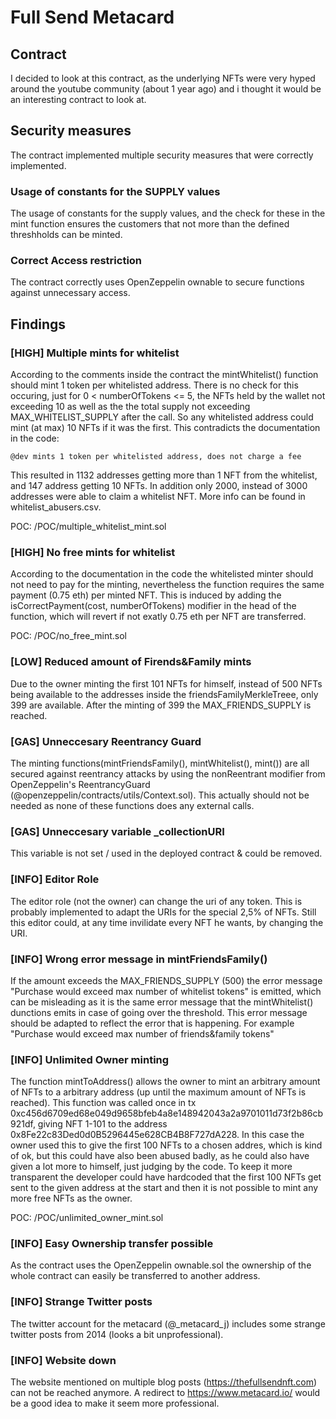 # Full Send Metacard

## Contract

I decided to look at this contract, as the underlying NFTs were very hyped around the youtube community (about 1 year ago) and i thought it would be an interesting contract to look at.

## Security measures

The contract implemented multiple security measures that were correctly implemented.

### Usage of constants for the SUPPLY values

The usage of constants for the supply values, and the check for these in the mint function ensures the customers that not more than the defined threshholds can be minted.

### Correct Access restriction

The contract correctly uses OpenZeppelin ownable to secure functions against unnecessary access.

## Findings

### [HIGH] Multiple mints for whitelist

According to the comments inside the contract the mintWhitelist() function should mint 1 token per whitelisted address. There is no check for this occuring, just for 0 < numberOfTokens <= 5, the NFTs held by the wallet not exceeding 10 as well as the the total supply not exceeding MAX_WHITELIST_SUPPLY after the call. So any whitelisted address could mint (at max) 10 NFTs if it was the first. This contradicts the documentation in the code:

```
@dev mints 1 token per whitelisted address, does not charge a fee
```

This resulted in 1132 addresses getting more than 1 NFT from the whitelist, and 147 address getting 10 NFTs. In addition only 2000, instead of 3000 addresses were able to claim a whitelist NFT. More info can be found in whitelist_abusers.csv.

POC: /POC/multiple_whitelist_mint.sol

### [HIGH] No free mints for whitelist

According to the documentation in the code the whitelisted minter should not need to pay for the minting, nevertheless the function requires the same payment (0.75 eth) per minted NFT. This is induced by adding the isCorrectPayment(cost, numberOfTokens) modifier in the head of the function, which will revert if not exatly 0.75 eth per NFT are transferred.

POC: /POC/no_free_mint.sol

### [LOW] Reduced amount of Firends&Family mints

Due to the owner minting the first 101 NFTs for himself, instead of 500 NFTs being available to the addresses inside the friendsFamilyMerkleTreee, only 399 are available. After the minting of 399 the MAX_FRIENDS_SUPPLY is reached.

### [GAS] Unneccesary Reentrancy Guard

The minting functions(mintFriendsFamily(), mintWhitelist(), mint()) are all secured against reentrancy attacks by using the nonReentrant modifier from OpenZeppelin's ReentrancyGuard (@openzeppelin/contracts/utils/Context.sol). This actually should not be needed as none of these functions does any external calls.

### [GAS] Unneccesary variable _collectionURI

This variable is not set / used in the deployed contract & could be removed.

### [INFO] Editor Role

The editor role (not the owner) can change the uri of any token. This is probably implemented to adapt the URIs for the special 2,5% of NFTs. Still this editor could, at any time invilidate every NFT he wants, by changing the URI.

### [INFO] Wrong error message in mintFriendsFamily()

If the amount exceeds the MAX_FRIENDS_SUPPLY (500) the error message "Purchase would exceed max number of whitelist tokens" is emitted, which can be misleading as it is the same error message that the mintWhitelist() dunctions emits in case of going over the threshold. This error message should be adapted to reflect the error that is happening. For example "Purchase would exceed max number of friends&family tokens"

### [INFO] Unlimited Owner minting

The function mintToAddress() allows the owner to mint an arbitrary amount of NFTs to a arbitrary address (up until the maximum amount of NFTs is reached). This function was called once in tx 0xc456d6709ed68e049d9658bfeb4a8e148942043a2a9701011d73f2b86cb921df, giving NFT 1-101 to the address 0x8Fe22c83Ded0d0B5296445e628CB4B8F727dA228. In this case the owner used this to give the first 100 NFTs to a chosen addres, which is kind of ok, but this could have also been abused badly, as he could also have given a lot more to himself, just judging by the code. To keep it more transparent the developer could have hardcoded that the first 100 NFTs get sent to the given address at the start and then it is not possible to mint any more free NFTs as the owner.

POC: /POC/unlimited_owner_mint.sol

### [INFO] Easy Ownership transfer possible

As the contract uses the OpenZeppelin ownable.sol the ownership of the whole contract can easily be transferred to another address.

### [INFO] Strange Twitter posts

The twitter account for the metacard (@_metacard_j) includes some strange twitter posts from 2014 (looks a bit unprofessional).

### [INFO] Website down

The website mentioned on multiple blog posts (https://thefullsendnft.com) can not be reached anymore. A redirect to https://www.metacard.io/ would be a good idea to make it seem more professional.



